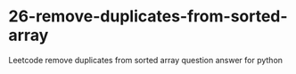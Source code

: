# 26-remove-duplicates-from-sorted-array
Leetcode remove duplicates from sorted array question answer for python
